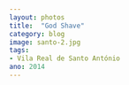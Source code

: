 ```yaml
---
layout: photos
title:  "God Shave"
category: blog
image: santo-2.jpg
tags:
- Vila Real de Santo António
ano: 2014
---
```




